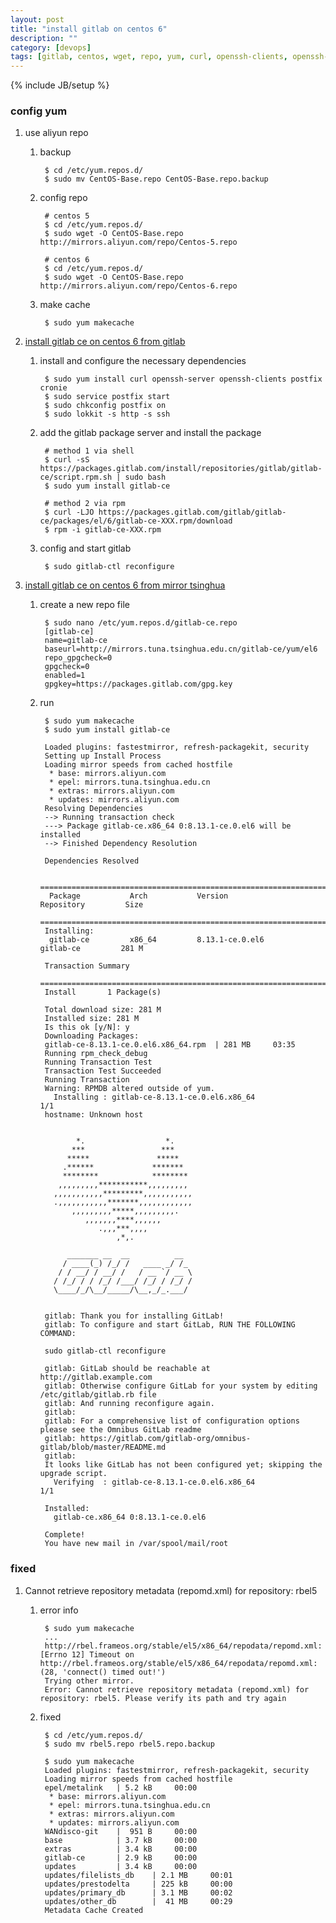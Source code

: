```yaml
---
layout: post
title: "install gitlab on centos 6"
description: ""
category: [devops]
tags: [gitlab, centos, wget, repo, yum, curl, openssh-clients, openssh-server, postfix, cronie, lokkit, chkconfig]
---
```

{% include JB/setup %}


### config yum

1. use aliyun repo

    1. backup

            $ cd /etc/yum.repos.d/
            $ sudo mv CentOS-Base.repo CentOS-Base.repo.backup

    1. config repo

            # centos 5
            $ cd /etc/yum.repos.d/
            $ sudo wget -O CentOS-Base.repo http://mirrors.aliyun.com/repo/Centos-5.repo

            # centos 6
            $ cd /etc/yum.repos.d/
            $ sudo wget -O CentOS-Base.repo http://mirrors.aliyun.com/repo/Centos-6.repo

    1. make cache

            $ sudo yum makecache

1. [install gitlab ce on centos 6 from gitlab](https://about.gitlab.com/downloads/#centos6)

    1. install and configure the necessary dependencies

            $ sudo yum install curl openssh-server openssh-clients postfix cronie
            $ sudo service postfix start
            $ sudo chkconfig postfix on
            $ sudo lokkit -s http -s ssh

    1. add the gitlab package server and install the package

            # method 1 via shell
            $ curl -sS https://packages.gitlab.com/install/repositories/gitlab/gitlab-ce/script.rpm.sh | sudo bash
            $ sudo yum install gitlab-ce

            # method 2 via rpm
            $ curl -LJO https://packages.gitlab.com/gitlab/gitlab-ce/packages/el/6/gitlab-ce-XXX.rpm/download
            $ rpm -i gitlab-ce-XXX.rpm

    1. config and start gitlab

            $ sudo gitlab-ctl reconfigure

1. [install gitlab ce on centos 6 from mirror tsinghua](https://mirror.tuna.tsinghua.edu.cn/help/gitlab-ce/)

    1. create a new repo file

            $ sudo nano /etc/yum.repos.d/gitlab-ce.repo
            [gitlab-ce]
            name=gitlab-ce
            baseurl=http://mirrors.tuna.tsinghua.edu.cn/gitlab-ce/yum/el6
            repo_gpgcheck=0
            gpgcheck=0
            enabled=1
            gpgkey=https://packages.gitlab.com/gpg.key

    1. run

            $ sudo yum makecache
            $ sudo yum install gitlab-ce

            Loaded plugins: fastestmirror, refresh-packagekit, security
            Setting up Install Process
            Loading mirror speeds from cached hostfile
             * base: mirrors.aliyun.com
             * epel: mirrors.tuna.tsinghua.edu.cn
             * extras: mirrors.aliyun.com
             * updates: mirrors.aliyun.com
            Resolving Dependencies
            --> Running transaction check
            ---> Package gitlab-ce.x86_64 0:8.13.1-ce.0.el6 will be installed
            --> Finished Dependency Resolution

            Dependencies Resolved

            =====================================================================================
             Package           Arch           Version                    Repository         Size
            =====================================================================================
            Installing:
             gitlab-ce         x86_64         8.13.1-ce.0.el6            gitlab-ce         281 M

            Transaction Summary
            =====================================================================================
            Install       1 Package(s)

            Total download size: 281 M
            Installed size: 281 M
            Is this ok [y/N]: y
            Downloading Packages:
            gitlab-ce-8.13.1-ce.0.el6.x86_64.rpm  | 281 MB     03:35
            Running rpm_check_debug
            Running Transaction Test
            Transaction Test Succeeded
            Running Transaction
            Warning: RPMDB altered outside of yum.
              Installing : gitlab-ce-8.13.1-ce.0.el6.x86_64                                           1/1
            hostname: Unknown host


                   *.                  *.
                  ***                 ***
                 *****               *****
                .******             *******
                ********            ********
               ,,,,,,,,,***********,,,,,,,,,
              ,,,,,,,,,,,*********,,,,,,,,,,,
              .,,,,,,,,,,,*******,,,,,,,,,,,,
                  ,,,,,,,,,*****,,,,,,,,,.
                     ,,,,,,,****,,,,,,
                        .,,,***,,,,
                            ,*,.

                 _______ __  __          __
                / ____(_) /_/ /   ____ _/ /_
               / / __/ / __/ /   / __ `/ __ \
              / /_/ / / /_/ /___/ /_/ / /_/ /
              \____/_/\__/_____/\__,_/_.___/


            gitlab: Thank you for installing GitLab!
            gitlab: To configure and start GitLab, RUN THE FOLLOWING COMMAND:

            sudo gitlab-ctl reconfigure

            gitlab: GitLab should be reachable at http://gitlab.example.com
            gitlab: Otherwise configure GitLab for your system by editing /etc/gitlab/gitlab.rb file
            gitlab: And running reconfigure again.
            gitlab:
            gitlab: For a comprehensive list of configuration options please see the Omnibus GitLab readme
            gitlab: https://gitlab.com/gitlab-org/omnibus-gitlab/blob/master/README.md
            gitlab:
            It looks like GitLab has not been configured yet; skipping the upgrade script.
              Verifying  : gitlab-ce-8.13.1-ce.0.el6.x86_64                                           1/1

            Installed:
              gitlab-ce.x86_64 0:8.13.1-ce.0.el6

            Complete!
            You have new mail in /var/spool/mail/root

### fixed

1. Cannot retrieve repository metadata (repomd.xml) for repository: rbel5

    1. error info

            $ sudo yum makecache
            ...
            http://rbel.frameos.org/stable/el5/x86_64/repodata/repomd.xml: [Errno 12] Timeout on http://rbel.frameos.org/stable/el5/x86_64/repodata/repomd.xml: (28, 'connect() timed out!')
            Trying other mirror.
            Error: Cannot retrieve repository metadata (repomd.xml) for repository: rbel5. Please verify its path and try again

    1. fixed

            $ cd /etc/yum.repos.d/
            $ sudo mv rbel5.repo rbel5.repo.backup

            $ sudo yum makecache
            Loaded plugins: fastestmirror, refresh-packagekit, security
            Loading mirror speeds from cached hostfile
            epel/metalink   | 5.2 kB     00:00
             * base: mirrors.aliyun.com
             * epel: mirrors.tuna.tsinghua.edu.cn
             * extras: mirrors.aliyun.com
             * updates: mirrors.aliyun.com
            WANdisco-git    |  951 B     00:00
            base            | 3.7 kB     00:00
            extras          | 3.4 kB     00:00
            gitlab-ce       | 2.9 kB     00:00
            updates         | 3.4 kB     00:00
            updates/filelists_db    | 2.1 MB     00:01
            updates/prestodelta     | 225 kB     00:00
            updates/primary_db      | 3.1 MB     00:02
            updates/other_db        |  41 MB     00:29
            Metadata Cache Created
